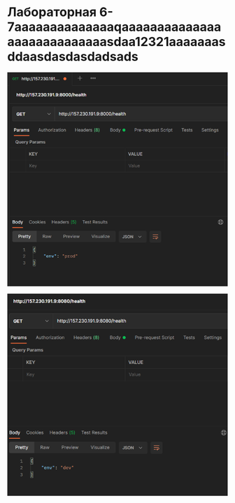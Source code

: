 # Лабораторная 6-7aaaaaaaaaaaaaaqaaaaaaaaaaaaaaaaaaaaaaaaaaaasdaa12321aaaaaaasddaasdasdasdadsads

![](img/1.PNG)

![](img/2.PNG)
